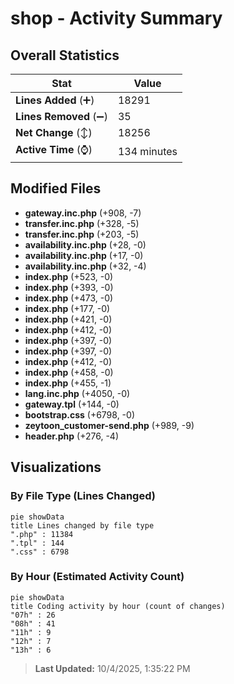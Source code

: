 # shop - Activity Summary 

## Overall Statistics

| Stat                   | Value                                                             |
| ---------------------- | ----------------------------------------------------------------- |
| **Lines Added** (➕)   | 18291                                          |
| **Lines Removed** (➖) | 35                                        |
| **Net Change** (↕)    | 18256                |
| **Active Time** (⌚)   | 134 minutes |


## Modified Files
- **gateway.inc.php** (+908, -7)
- **transfer.inc.php** (+328, -5)
- **transfer.inc.php** (+203, -5)
- **availability.inc.php** (+28, -0)
- **availability.inc.php** (+17, -0)
- **availability.inc.php** (+32, -4)
- **index.php** (+523, -0)
- **index.php** (+393, -0)
- **index.php** (+473, -0)
- **index.php** (+177, -0)
- **index.php** (+421, -0)
- **index.php** (+412, -0)
- **index.php** (+397, -0)
- **index.php** (+397, -0)
- **index.php** (+412, -0)
- **index.php** (+458, -0)
- **index.php** (+455, -1)
- **lang.inc.php** (+4050, -0)
- **gateway.tpl** (+144, -0)
- **bootstrap.css** (+6798, -0)
- **zeytoon_customer-send.php** (+989, -9)
- **header.php** (+276, -4)

## Visualizations

### By File Type (Lines Changed)

```mermaid
pie showData
title Lines changed by file type
".php" : 11384
".tpl" : 144
".css" : 6798
```

### By Hour (Estimated Activity Count)

```mermaid
pie showData
title Coding activity by hour (count of changes)
"07h" : 26
"08h" : 41
"11h" : 9
"12h" : 7
"13h" : 6
```


> **Last Updated:** 10/4/2025, 1:35:22 PM